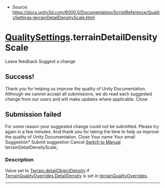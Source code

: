 * Source: https://docs.unity3d.com/6000.0/Documentation/ScriptReference/QualitySettings-terrainDetailDensityScale.html

#  [QualitySettings](https://docs.unity3d.com/6000.0/Documentation/ScriptReference/QualitySettings.html).terrainDetailDensityScale
Leave feedback
Suggest a change
## Success!
Thank you for helping us improve the quality of Unity Documentation. Although we cannot accept all submissions, we do read each suggested change from our users and will make updates where applicable.
Close
## Submission failed
For some reason your suggested change could not be submitted. Please <a>try again</a> in a few minutes. And thank you for taking the time to help us improve the quality of Unity Documentation.
Close
Your name Your email Suggestion* Submit suggestion
Cancel
[Switch to Manual](https://docs.unity3d.com/6000.0/Documentation/Manual/class-QualitySettings.html "Go to QualitySettings Component in the Manual")
terrainDetailDensityScale; 
### Description
Value set to [Terrain.detailObjectDensity](https://docs.unity3d.com/6000.0/Documentation/ScriptReference/Terrain-detailObjectDensity.html) if [TerrainQualityOverrides.DetailDensity](https://docs.unity3d.com/6000.0/Documentation/ScriptReference/TerrainQualityOverrides.DetailDensity.html) is set in [terrainQualityOverrides](https://docs.unity3d.com/6000.0/Documentation/ScriptReference/QualitySettings-terrainQualityOverrides.html).
* * *
